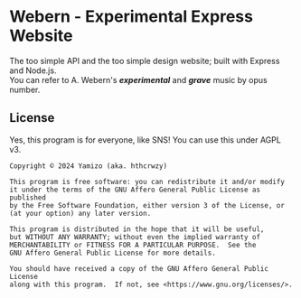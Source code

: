 # Webern - Experimental Express Website

The too simple API and the too simple design website; built with Express and Node.js.  
You can refer to A. Webern's ***experimental*** and ***grave*** music by opus number.

## License

Yes, this program is for everyone, like SNS!
You can use this under AGPL v3.

```license
Copyright © 2024 Yamizo (aka. hthcrwzy)

This program is free software: you can redistribute it and/or modify
it under the terms of the GNU Affero General Public License as published
by the Free Software Foundation, either version 3 of the License, or
(at your option) any later version.

This program is distributed in the hope that it will be useful,
but WITHOUT ANY WARRANTY; without even the implied warranty of
MERCHANTABILITY or FITNESS FOR A PARTICULAR PURPOSE.  See the
GNU Affero General Public License for more details.

You should have received a copy of the GNU Affero General Public License
along with this program.  If not, see <https://www.gnu.org/licenses/>.
```
